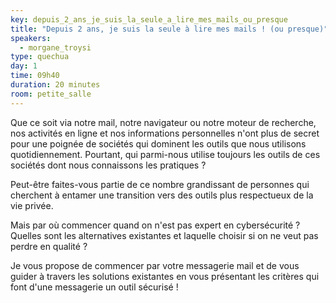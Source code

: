 ```yaml
---
key: depuis_2_ans_je_suis_la_seule_a_lire_mes_mails_ou_presque
title: "Depuis 2 ans, je suis la seule à lire mes mails ! (ou presque)"
speakers:
  - morgane_troysi
type: quechua
day: 1
time: 09h40
duration: 20 minutes
room: petite_salle
---
```


Que ce soit via notre mail, notre navigateur ou notre moteur de recherche, nos activités en ligne et nos informations personnelles n'ont plus de secret pour une poignée de sociétés qui dominent les outils que nous utilisons quotidiennement.
Pourtant, qui parmi-nous utilise toujours les outils de ces sociétés dont nous connaissons les pratiques ?

Peut-être faites-vous partie de ce nombre grandissant de personnes qui cherchent à entamer une transition vers des outils plus respectueux de la vie privée.

Mais par où commencer quand on n'est pas expert en cybersécurité ? Quelles sont les alternatives existantes et laquelle choisir si on ne veut pas perdre en qualité ?

Je vous propose de commencer par votre messagerie mail et de vous guider à travers les solutions existantes en vous présentant les critères qui font d'une messagerie un outil sécurisé !
